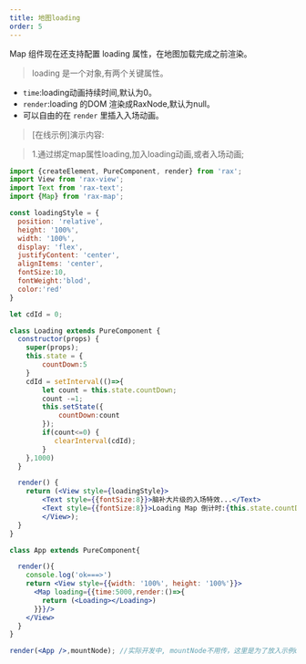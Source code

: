 ```yaml
---
title: 地图loading
order: 5
---
```


Map 组件现在还支持配置 loading 属性，在地图加载完成之前渲染。
> loading 是一个对象,有两个关键属性。
- `time`:loading动画持续时间,默认为0。
- `render`:loading 的DOM 渲染成RaxNode,默认为null。
- 可以自由的在 `render` 里插入入场动画。

> [在线示例]演示内容:

> 1.通过绑定map属性loading,加入loading动画,或者入场动画;

```jsx
import {createElement, PureComponent, render} from 'rax';
import View from 'rax-view';
import Text from 'rax-text';
import {Map} from 'rax-map';

const loadingStyle = {
  position: 'relative',
  height: '100%',
  width: '100%',
  display: 'flex',
  justifyContent: 'center',
  alignItems: 'center',
  fontSize:10,
  fontWeight:'blod',
  color:'red'
}

let cdId = 0;

class Loading extends PureComponent {
  constructor(props) {
    super(props);
    this.state = {
        countDown:5
    }
    cdId = setInterval(()=>{
        let count = this.state.countDown;
        count -=1;
        this.setState({
            countDown:count
        });
        if(count<=0) {
           clearInterval(cdId);
        }
    },1000)
  }

  render() {
    return (<View style={loadingStyle}>
        <Text style={{fontSize:8}}>脑补大片级的入场特效...</Text>
        <Text style={{fontSize:8}}>Loading Map 倒计时:{this.state.countDown}</Text>
        </View>);
  }
}

class App extends PureComponent{

  render(){
    console.log('ok===>')
    return <View style={{width: '100%', height: '100%'}}>
      <Map loading={{time:5000,render:()=>{
        return (<Loading></Loading>)
      }}}/>
    </View>
  }
}

render(<App />,mountNode); //实际开发中, mountNode不用传，这里是为了放入示例dom中;


```
